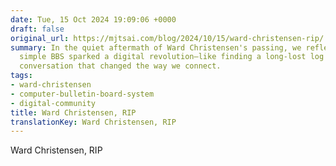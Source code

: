 ```yaml
---
date: Tue, 15 Oct 2024 19:09:06 +0000
draft: false
original_url: https://mjtsai.com/blog/2024/10/15/ward-christensen-rip/
summary: In the quiet aftermath of Ward Christensen's passing, we reflect on how a
  simple BBS sparked a digital revolution—like finding a long-lost log of a quirky
  conversation that changed the way we connect.
tags:
- ward-christensen
- computer-bulletin-board-system
- digital-community
title: Ward Christensen, RIP
translationKey: Ward Christensen, RIP
---
```


Ward Christensen, RIP